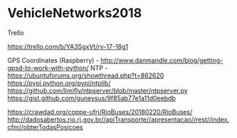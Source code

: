 # VehicleNetworks2018


Trello 

https://trello.com/b/YA3SgxVt/rv-17-18g1

GPS Coordinates (Raspberry) - http://www.danmandle.com/blog/getting-gpsd-to-work-with-python/
NTP - https://ubuntuforums.org/showthread.php?t=862620
      https://pypi.python.org/pypi/ntplib/
      https://github.com/limifly/ntpserver/blob/master/ntpserver.py
      https://gist.github.com/guneysus/9f85ab77e1a11d0eebdb

https://crawdad.org/coppe-ufrj/RioBuses/20180220/RioBuses/
http://dadosabertos.rio.rj.gov.br//apiTransporte//apresentacao//rest//index.cfm//obterTodasPosicoes

